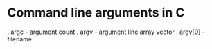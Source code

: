 # Command line arguments in C
. argc - argument count
. argv - argument line array vector
. argv[0] - filename
